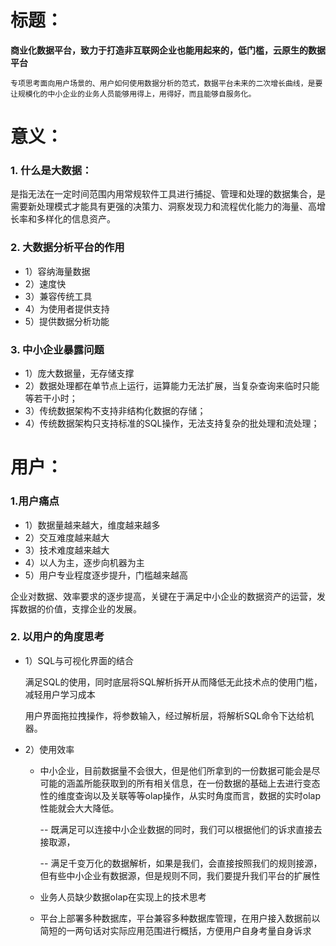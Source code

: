 

# 标题：

**商业化数据平台，致力于打造非互联网企业也能用起来的，低门槛，云原生的数据平台**

```
专项思考面向用户场景的、用户如何使用数据分析的范式，数据平台未来的二次增长曲线，是要让规模化的中小企业的业务人员能够用得上，用得好，而且能够自服务化。
```

# 意义：

### 1. 什么是大数据：

是指无法在一定时间范围内用常规软件工具进行捕捉、管理和处理的数据集合，是需要新处理模式才能具有更强的决策力、洞察发现力和流程优化能力的海量、高增长率和多样化的信息资产。

### 2. 大数据分析平台的作用

* 1）容纳海量数据
* 2）速度快
* 3）兼容传统工具
* 4）为使用者提供支持
* 5）提供数据分析功能

### 3. 中小企业暴露问题

* 1）庞大数据量，无存储支撑
* 2）数据处理都在单节点上运行，运算能力无法扩展，当复杂查询来临时只能等若干小时；
* 3）传统数据架构不支持非结构化数据的存储；
* 4）传统数据架构只支持标准的SQL操作，无法支持复杂的批处理和流处理；

# 用户：

### 1.用户痛点

* 1）数据量越来越大，维度越来越多
* 2）交互难度越来越大
* 3）技术难度越来越大
* 4）以人为主，逐步向机器为主
* 5）用户专业程度逐步提升，门槛越来越高

企业对数据、效率要求的逐步提高，关键在于满足中小企业的数据资产的运营，发挥数据的价值，支撑企业的发展。

### 2. 以用户的角度思考

* 1）SQL与可视化界面的结合

  满足SQL的使用，同时底层将SQL解析拆开从而降低无此技术点的使用门槛，减轻用户学习成本

  用户界面拖拉拽操作，将参数输入，经过解析层，将解析SQL命令下达给机器。

* 2）使用效率

  * 中小企业，目前数据量不会很大，但是他们所拿到的一份数据可能会是尽可能的涵盖所能获取到的所有相关信息，在一份数据的基础上去进行变态性的维度查询以及关联等等olap操作，从实时角度而言，数据的实时olap性能就会大大降低。

    -- 既满足可以连接中小企业数据的同时，我们可以根据他们的诉求直接去接取源，

    -- 满足千变万化的数据解析，如果是我们，会直接按照我们的规则接源，但有些中小企业有数据源，但是规则不同，我们要提升我们平台的扩展性

  * 业务人员缺少数据olap在实现上的技术思考

  * 平台上部署多种数据库，平台兼容多种数据库管理，在用户接入数据前以简短的一两句话对实际应用范围进行概括，方便用户自身考量自身诉求